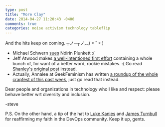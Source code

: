 ```yaml
---
type: post
title: "More Clay"
date: 2014-04-27 11:20:43 -0400
comments: true
categories: noise activism technology tableflip
---
```

And the hits keep on coming.  ┬ノ─┬ノ︵( ⸰ ˘ ⸰ )

* Michael Schwern [sues](https://www.gittip.com/noirin/) Nóirín Plunkett :(
* Jeff Atwood makes [a well-intentioned first effort](http://blog.codinghorror.com/what-can-men-do/) containing a whole bunch of, for want of a better word, rookie mistakes.  :(  Go read [Shanley's original post](https://medium.com/tech-culture-briefs/a1e93d985af0) instead.
* Actually, Annalee at GeekFeminism has written [a roundup of the whole crapfest of this past week](http://geekfeminism.org/2014/04/25/a-week-in-the-life/), just go read that instead.

Dear people and organizations in technology who I like and respect: please behave better wrt diversity and inclusion.

-steve

P.S. On the other hand, a tip of the hat to [Luke Kanies](https://twitter.com/puppetmasterd) and [James Turnbull](https://twitter.com/kartar) for reaffirming my faith in the DevOps community.  Keep it up, gents.
